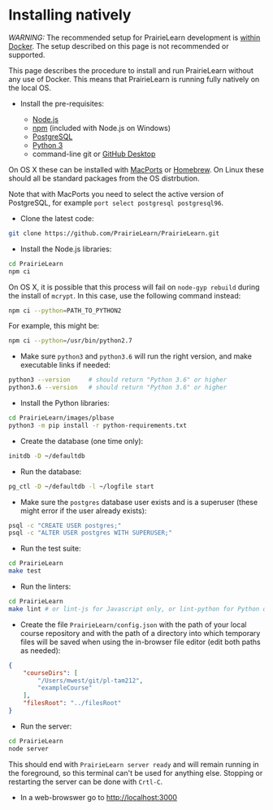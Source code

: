 
# Installing natively

*WARNING:* The recommended setup for PrairieLearn development is [within Docker](installingLocal.md). The setup described on this page is not recommended or supported.

This page describes the procedure to install and run PrairieLearn without any use of Docker. This means that PrairieLearn is running fully natively on the local OS.

* Install the pre-requisites:

    * [Node.js](http://nodejs.org/)
    * [npm](https://npmjs.org/) (included with Node.js on Windows)
    * [PostgreSQL](https://www.postgresql.org)
    * [Python 3](https://www.python.org)
    * command-line git or [GitHub Desktop](https://desktop.github.com)

On OS X these can be installed with [MacPorts](http://www.macports.org/) or [Homebrew](http://brew.sh/). On Linux these should all be standard packages from the OS distrbution.

Note that with MacPorts you need to select the active version of PostgreSQL, for example `port select postgresql postgresql96`.

* Clone the latest code:

```sh
git clone https://github.com/PrairieLearn/PrairieLearn.git
```

* Install the Node.js libraries:

```sh
cd PrairieLearn
npm ci
```

On OS X, it is possible that this process will fail on `node-gyp rebuild` during the install of `mcrypt`. In this case, use the following command instead:

```sh
npm ci --python=PATH_TO_PYTHON2
```

For example, this might be:

```sh
npm ci --python=/usr/bin/python2.7
```

* Make sure `python3` and `python3.6` will run the right version, and make executable links if needed:

```sh
python3 --version     # should return "Python 3.6" or higher
python3.6 --version   # should return "Python 3.6" or higher
```

* Install the Python libraries:

```sh
cd PrairieLearn/images/plbase
python3 -m pip install -r python-requirements.txt
```

* Create the database (one time only):

```sh
initdb -D ~/defaultdb
```

* Run the database:

```sh
pg_ctl -D ~/defaultdb -l ~/logfile start
```

* Make sure the `postgres` database user exists and is a superuser (these might error if the user already exists):

```sh
psql -c "CREATE USER postgres;"
psql -c "ALTER USER postgres WITH SUPERUSER;"
```

* Run the test suite:

```sh
cd PrairieLearn
make test
```

* Run the linters:

```sh
cd PrairieLearn
make lint # or lint-js for Javascript only, or lint-python for Python only
```

* Create the file `PrairieLearn/config.json` with the path of your local course repository and with the path of a directory into which temporary files will be saved when using the in-browser file editor (edit both paths as needed):

```json
{
    "courseDirs": [
        "/Users/mwest/git/pl-tam212",
        "exampleCourse"
    ],
    "filesRoot": "../filesRoot"
}
```

* Run the server:

```sh
cd PrairieLearn
node server
```

   This should end with `PrairieLearn server ready` and will remain running in the foreground, so this terminal can't be used for anything else. Stopping or restarting the server can be done with `Crtl-C`.

* In a web-browswer go to [http://localhost:3000](http://localhost:3000)
